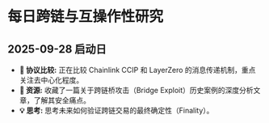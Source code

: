 # 每日跨链与互操作性研究

## 2025-09-28 启动日

* **🌉 协议比较:** 正在比较 Chainlink CCIP 和 LayerZero 的消息传递机制，重点关注去中心化程度。
* **🔗 资源:** 收藏了一篇关于跨链桥攻击（Bridge Exploit）历史案例的深度分析文章，了解其安全痛点。
* **💡 思考:** 思考未来如何验证跨链交易的最终确定性（Finality）。
